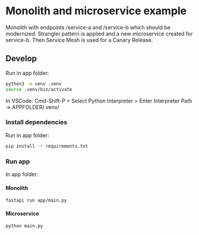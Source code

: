 # Monolith and microservice example

Monolith with endpoints /service-a and /service-b which should be modernized. Strangler pattern is applied and a new microservice created for service-b. Then Service Mesh is used for a Canary Release.

## Develop

Run in app folder:

```bash
python3 -m venv .venv
source .venv/bin/activate
```

In VSCode: Cmd-Shift-P > Select Python Interpreter > Enter Interpreter Path -> APPFOLDER/.venv/

### Install dependencies

Run in app folder:

```bash
pip install -r requirements.txt
```

### Run app

In app folder:

#### Monolith
`fastapi run app/main.py`

#### Microservice
`python main.py`
